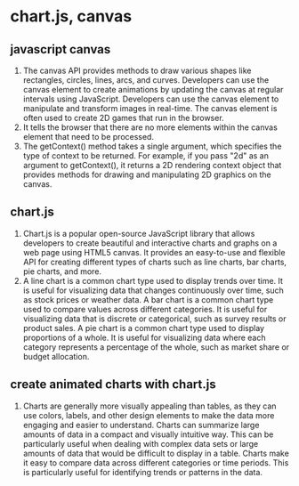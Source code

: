 # chart.js, canvas

## javascript canvas

1. The canvas API provides methods to draw various shapes like rectangles, circles, lines, arcs, and curves. Developers can use the canvas element to create animations by updating the canvas at regular intervals using JavaScript. Developers can use the canvas element to manipulate and transform images in real-time. The canvas element is often used to create 2D games that run in the browser.
2. It tells the browser that there are no more elements within the canvas element that need to be processed.
3. The getContext() method takes a single argument, which specifies the type of context to be returned. For example, if you pass "2d" as an argument to getContext(), it returns a 2D rendering context object that provides methods for drawing and manipulating 2D graphics on the canvas.

## chart.js

1. Chart.js is a popular open-source JavaScript library that allows developers to create beautiful and interactive charts and graphs on a web page using HTML5 canvas. It provides an easy-to-use and flexible API for creating different types of charts such as line charts, bar charts, pie charts, and more.
2. A line chart is a common chart type used to display trends over time. It is useful for visualizing data that changes continuously over time, such as stock prices or weather data. A bar chart is a common chart type used to compare values across different categories. It is useful for visualizing data that is discrete or categorical, such as survey results or product sales. A pie chart is a common chart type used to display proportions of a whole. It is useful for visualizing data where each category represents a percentage of the whole, such as market share or budget allocation.

## create animated charts with chart.js

1. Charts are generally more visually appealing than tables, as they can use colors, labels, and other design elements to make the data more engaging and easier to understand. Charts can summarize large amounts of data in a compact and visually intuitive way. This can be particularly useful when dealing with complex data sets or large amounts of data that would be difficult to display in a table. Charts make it easy to compare data across different categories or time periods. This is particularly useful for identifying trends or patterns in the data.
